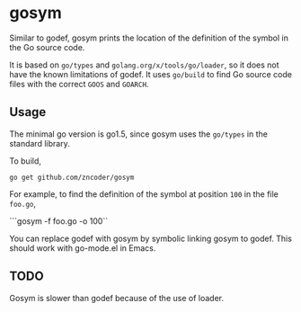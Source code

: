 # gosym

Similar to godef, gosym prints the location of the definition of the symbol in
the Go source code.

It is based on `go/types` and `golang.org/x/tools/go/loader`, so it does not
have the known limitations of godef. It uses `go/build` to find Go source code
files with the correct `GOOS` and `GOARCH`.

## Usage

The minimal go version is go1.5, since gosym uses the `go/types` in the standard
library.

To build,

```go get github.com/zncoder/gosym```

For example, to find the definition of the symbol at position `100` in the file `foo.go`,

```gosym -f foo.go -o 100``

You can replace godef with gosym by symbolic linking gosym to godef. This should
work with go-mode.el in Emacs.

## TODO

Gosym is slower than godef because of the use of loader.
